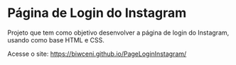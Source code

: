 # Página de Login do Instagram
Projeto que tem como objetivo desenvolver a página de login do Instagram, usando como base HTML e CSS.

Acesse o site: https://biwceni.github.io/PageLoginInstagram/
